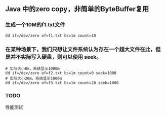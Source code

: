 ## Java 中的zero copy，非简单的ByteBuffer复用

### 生成一个10M的f1.txt文件
``` shell script
dd if=/dev/zero of=f1.txt bs=1m count=10
```

### 在某种场景下，我们只想让文件系统认为存在一个超大文件在此，但是并不实际写入硬盘，则可以使用 seek。

```shell script
# 实际大小0m，系统显示1000m
dd if=/dev/zero of=f2.txt bs=1m count=0 seek=1000
# 实际大小20m，系统显示1000m
dd if=/dev/zero of=f3.txt bs=1m count=20 seek=1000
```

### TODO
性能测试